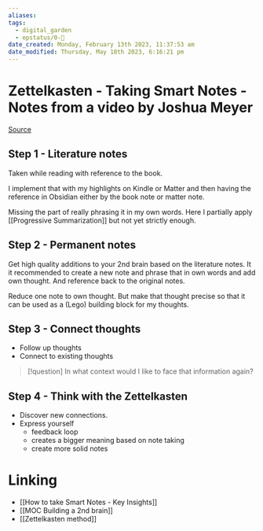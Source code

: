 ```yaml
---
aliases: 
tags:
  - digital_garden
  - epstatus/0-🌰
date_created: Monday, February 13th 2023, 11:37:53 am
date_modified: Thursday, May 18th 2023, 6:16:21 pm
---
```

# Zettelkasten - Taking Smart Notes - Notes from a video by Joshua Meyer
[Source](https://www.youtube.com/watch?v=avb6b0nL3NQ)
## Step 1 - Literature notes
Taken while reading with reference to the book.

I implement that with my highlights on Kindle or Matter and then having the reference in Obsidian either by the book note or matter note.

Missing the part of really phrasing it in my own words. Here I partially apply [[Progressive Summarization]] but not yet strictly enough.

## Step 2 - Permanent notes
Get high quality additions to your 2nd brain based on the literature notes. It it recommended to create a new note and phrase that in own words and add own thought. And reference back to the original notes.

Reduce one note to own thought. But make that thought precise so that it can be used as a (Lego) building block for my thoughts.

## Step 3 - Connect thoughts
+ Follow up thoughts
+ Connect to existing thoughts

> [!question]
> In what context would I like to face that information again?

## Step 4 - Think with the Zettelkasten
+ Discover new connections.
+ Express yourself 
	+ feedback loop
	+ creates a bigger meaning based on note taking
	+ create more solid notes


# Linking
+ [[How to take Smart Notes - Key Insights]]
+ [[MOC Building a 2nd brain]]
+ [[Zettelkasten method]]


